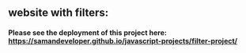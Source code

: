 ## website with filters:
#### Please see the deployment of this project here: https://samandeveloper.github.io/javascript-projects/filter-project/
